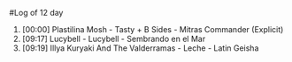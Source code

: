 #Log of 12 day

1. [00:00] Plastilina Mosh - Tasty + B Sides - Mitras Commander (Explicit)
1. [09:17] Lucybell - Lucybell - Sembrando en el Mar
1. [09:19] Illya Kuryaki And The Valderramas - Leche - Latin Geisha
